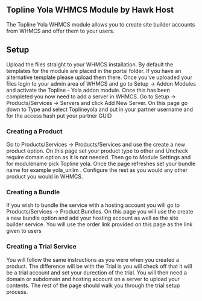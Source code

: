 ## Topline Yola WHMCS Module by Hawk Host

The Topline Yola WHMCS module allows you to create site builder accounts from WHMCS and offer them to your users.



## Setup
Upload the files straight to your WHMCS installation.  By default the templates for the module are placed in the portal folder.  If you have an alternative
template please upload them there.  Once you've uploaded your files login to your admin area of WHMCS and go to Setup -> Addon Modules
and activate the Topline - Yola addon module.  Once this has been completed you now need to add a server in WHMCS.  Go to Setup -> Products/Services -> Servers
and click Add New Server.  On this page go down to Type and select Toplineyola and put in your partner username and for the access hash put your partner GUID

### Creating a Product
Go to Products/Services -> Products/Services and use the create a new product option. On this page set your product type to other and Uncheck require domain option as it is not needed.
Then go to Module Settings and for modulename pick Topline yola.  Once the page refreshes set your bundle name for example yola_unlim .  Configure the rest as you would any other product
you would in WHMCS.

### Creating a Bundle
If you wish to bundle the service with a hosting account you will go to Products/Services -> Product Bundles.  On this page you will use the create a new bundle option
and add your hosting account as well as the site builder service.  You will use the order link provided on this page as the link given to users

### Creating a Trial Service
You will follow the same instructions as you were when you created a product.  The difference will be with the Trial is you will check off that it will be a trial account
and set your durection of the trial.  You will then need a domain or subdomain and hosting account on a server to upload your contents.  The rest of the page should walk
you through the trial setup process.